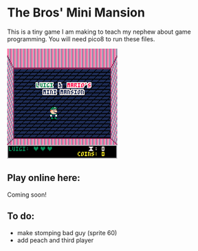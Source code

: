 # The Bros' Mini Mansion

This is a tiny game I am making to teach my nephew about game programming. You will need pico8 to run these files. 

![mini-mansion. Avoid the ghosts!](luigimario_1.gif)

## Play online here:
Coming soon!

## To do:
- make stomping bad guy (sprite 60)
- add peach and third player